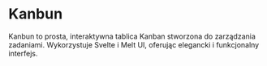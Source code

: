 # Kanbun
Kanbun to prosta, interaktywna tablica Kanban stworzona do zarządzania zadaniami. Wykorzystuje Svelte i Melt UI, oferując elegancki i funkcjonalny interfejs. 
